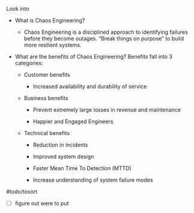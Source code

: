 Look into

- What is Chaos Engineering? 
    
    -   Chaos Engineering is a disciplined approach to identifying failures before they become outages. “Break things on purpose” to build more resilient systems. 
        
-   What are the benefits of Chaos Engineering? Benefits fall into 3 categories: 
    
    -   Customer benefits  
        
        -   Increased availability and durability of service 
            
    -   Business benefits  
        
        -   Prevent extremely large losses in revenue and maintenance 
            
        -   Happier and Engaged Engineers 
            
    -   Technical benefits  
        
        -   Reduction in incidents 
            
        -   Improved system design 
            
        -   Faster Mean Time To Detection (MTTD) 
            
        -   Increase understanding of system failure modes

#todo/tosort
- [ ] figure out were to put